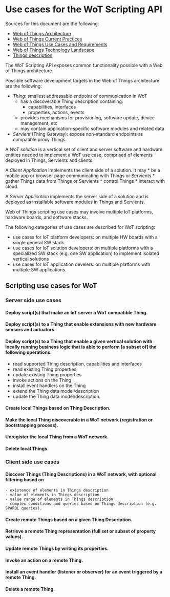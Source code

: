 Use cases for the WoT Scripting API
===================================

Sources for this document are the following:
- [Web of Things Architecture](http://w3c.github.io/wot/architecture/wot-architecture.html)
- [Web of Things Current Practices](http://w3c.github.io/wot/current-practices/wot-practices.html)
- [Web of Things Use Cases and Requirements](http://w3c.github.io/wot/wot-ucr.html)
- [Web of Things Technology Landscape](http://w3c.github.io/wot/landscape.html)
- [Things description](https://github.com/w3c/wot/blob/master/TF-TD/Tutorial.md).

The WoT Scripting API exposes common functionality possible with a Web of Things architecture.

Possible software development targets in the Web of Things architecture are the following:
- *Thing*: smallest addressable endpoint of communication in WoT
  * has a discoverable Thing description containing:
    - capabilities, interfaces
    - properties, actions, events
  * provides mechanisms for provisioning, software update, device management, etc
  * may contain application-specific software modules and related data
- *Servient* (Thing Gateway): expose non-standard endpoints as compatible proxy Things.

A *WoT solution* is a vertical set of client and server software and hardware entities needed to implement a WoT use case, comprised of elements deployed in Things, Servients and clients.

A *Client Application* implements the client side of a solution. It may
    * be a mobile app or browser page communicating with Things or Servients
    * gather Things data from Things or Servients
    * control Things
    * interact with cloud.

A *Server Application* implements the server side of a solution and is deployed as installable software modules in Things and Servients.

Web of Things scripting use cases may involve multiple IoT platforms, hardware boards, and software stacks.

The following categories of use cases are described for WoT scripting:
- use cases for IoT platform developers: on multiple HW boards with a single general SW stack
- use cases for IoT solution developers: on multiple platforms with a specialized SW stack (e.g. one SW application) to implement isolated vertical solutions
- use cases for IoT application develers: on multiple platforms with multiple SW applications.

Scripting use cases for WoT
---------------------------

### Server side use cases
#### Deploy script(s) that make an IoT server a WoT compatible Thing.

#### Deploy script(s) to a Thing that enable extensions with new hardware sensors and actuators.

#### Deploy script(s) to a Thing that enable a given vertical solution with locally running business logic that is able to perform [a subset of] the following operations:
  - read supported Thing description, capabilities and interfaces
  - read existing Thing properties
  - update existing Thing properties
  - invoke actions on the Thing
  - install event handlers on the Thing
  - extend the Thing data model/description
  - update the Thing data model/description.

#### Create local Things based on Thing Description.

#### Make the local Thing discoverable in a WoT network (registration or bootstrapping process).

#### Unregister the local Thing from a WoT network.

#### Delete local Things.

### Client side use cases

#### Discover Things (Thing Descriptions) in a WoT network, with optional filtering based on
    - existence of elements in Things description
    - value of elements in Things description
    - value range of elements in Things description
    - complex conditions and queries based on Things description (e.g. SPARQL queries).

#### Create remote Things based on a given Thing Description.

#### Retrieve a remote Thing representation (full set or subset of property values).

#### Update remote Things by writing its properties.

#### Invoke an action on a remote Thing.

#### Install an event handler (listener or observer) for an event triggered by a remote Thing.

#### Delete a remote Thing.
